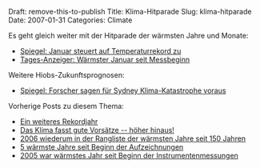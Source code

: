 Draft: remove-this-to-publish
Title: Klima-Hitparade
Slug: klima-hitparade
Date: 2007-01-31
Categories: Climate

Es geht gleich weiter mit der Hitparade der wärmsten Jahre und Monate:

- [Spiegel: Januar steuert auf Temperaturrekord zu](http://www.spiegel.de/wissenschaft/natur/0%2C1518%2C463233%2C00.html)
- [Tages-Anzeiger: Wärmster Januar seit Messbeginn](http://www.tagesanzeiger.ch/dyn/news/schweiz/714571.html)

Weitere Hiobs-Zukunftsprognosen:

- [Spiegel: Forscher sagen für Sydney Klima-Katastrophe voraus](http://www.spiegel.de/wissenschaft/natur/0%2C1518%2C463444%2C00.html)

Vorherige Posts zu diesem Thema:

- [Ein weiteres Rekordjahr](http://spinlock.ch/blog/2007/01/10/ein-weiteres-rekordjahr/)
- [Das Klima fasst gute Vorsätze -- höher hinaus!](http://spinlock.ch/blog/2007/01/04/das-klima-fasst-sich-gute-vorsatze-hoher-hinaus/)
- [2006 wiederum in der Rangliste der wärmsten Jahre seit 150 Jahren](http://spinlock.ch/blog/2007/01/02/2006-wiederum-in-der-rangliste-der-warmsten-jahre-seit-150-jahren/)
- [5 wärmste Jahre seit Beginn der Aufzeichnungen](http://spinlock.ch/blog/2006/01/25/5-warmste-jahre-seit-beginn-der-aufzeichnungen/)
- [2005 war wärmstes Jahr seit Beginn der Instrumentenmessungen](http://spinlock.ch/blog/2005/12/18/2005-war-warmstes-jahr-seit-beginn-der-instrumentenmessungen/)
